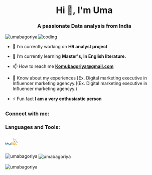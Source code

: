 <h1 align="center">Hi 👋, I'm Uma</h1>
<h3 align="center">A passionate Data analysis from India</h3>

<img align="right" Alt="coding" width ="400" src="https://images.app.goo.gl/wTQa48Ukz68wpBg79">

<p align="left"> <img src="https://komarev.com/ghpvc/?username=umabagoriya&label=Profile%20views&color=0e75b6&style=flat" alt="umabagoriya" /> </p>

- 🔭 I’m currently working on **HR analyst project**

- 🌱 I’m currently learning **Master's, In English literature.**

- 📫 How to reach me **Komubagoriya@gmail.com**

- 📄 Know about my experiences [Ex. Digital marketing executive in Influencer marketing agencyy.](Ex. Digital marketing executive in Influencer marketing agencyy.)

- ⚡ Fun fact **I am a very enthusiastic person**

<h3 align="left">Connect with me:</h3>
<p align="left">
</p>

<h3 align="left">Languages and Tools:</h3>
<p align="left"> <a href="https://www.mysql.com/" target="_blank" rel="noreferrer"> <img src="https://raw.githubusercontent.com/devicons/devicon/master/icons/mysql/mysql-original-wordmark.svg" alt="mysql" width="40" height="40"/> </a> </p>

<p><img align="left" src="https://github-readme-stats.vercel.app/api/top-langs?username=umabagoriya&show_icons=true&locale=en&layout=compact" alt="umabagoriya" /></p>

<p>&nbsp;<img align="center" src="https://github-readme-stats.vercel.app/api?username=umabagoriya&show_icons=true&locale=en" alt="umabagoriya" /></p>

<p><img align="center" src="https://github-readme-streak-stats.herokuapp.com/?user=umabagoriya&" alt="umabagoriya" /></p>
